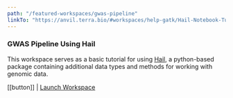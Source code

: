```yaml
---
path: "/featured-workspaces/gwas-pipeline"
linkTo: "https://anvil.terra.bio/#workspaces/help-gatk/Hail-Notebook-Tutorials"
---
```


### GWAS Pipeline Using Hail

This workspace serves as a basic tutorial for using [Hail](https://hail.is), a python-based package containing additional data types and methods for working with genomic data.

[[button]]
| [Launch Workspace](https://anvil.terra.bio/#workspaces/help-gatk/Hail-Notebook-Tutorials)
